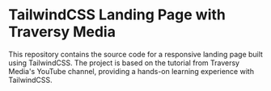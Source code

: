 
# TailwindCSS Landing Page with Traversy Media

This repository contains the source code for a responsive landing page built using TailwindCSS.
The project is based on the tutorial from Traversy Media's YouTube channel,
providing a hands-on learning experience with TailwindCSS.
